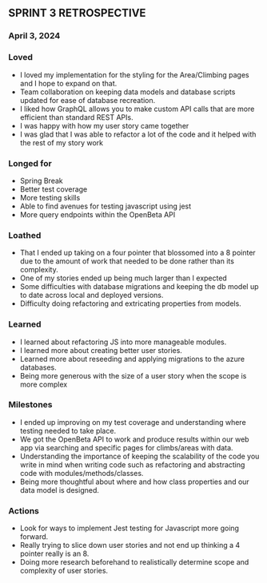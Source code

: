 ## SPRINT 3 RETROSPECTIVE
### April 3, 2024

### Loved
- I loved my implementation for the styling for the Area/Climbing pages and I hope to expand on that.
- Team collaboration on keeping data models and database scripts updated for ease of database recreation.
- I liked how GraphQL allows you to make custom API calls that are more efficient than standard REST APIs.
- I was happy with how my user story came together
- I was glad that I was able to refactor a lot of the code and it helped with the rest of my story work

### Longed for
- Spring Break
- Better test coverage
- More testing skills
- Able to find avenues for testing javascript using jest
- More query endpoints within the OpenBeta API

### Loathed
- That I ended up taking on a four pointer that blossomed into a 8 pointer due to the amount of work that needed to be done rather than its complexity.
- One of my stories ended up being much larger than I expected
- Some difficulties with database migrations and keeping the db model up to date across local and deployed versions.
- Difficulty doing refactoring and extricating properties from models.

### Learned
- I learned about refactoring JS into more manageable modules. 
- I learned more about creating better user stories.
- Learned more about reseeding and applying migrations to the azure databases.
- Being more generous with the size of a user story when the scope is more complex

### Milestones
- I ended up improving on my test coverage and understanding where testing needed to take place. 
- We got the OpenBeta API to work and produce results within our web app via searching and specific pages for climbs/areas with data.
- Understanding the importance of keeping the scalability of the code you write in mind when writing code such as refactoring and abstracting code with modules/methods/classes.
- Being more thoughtful about where and how class properties and our data model is designed.

### Actions
- Look for ways to implement Jest testing for Javascript more going forward.
- Really trying to slice down user stories and not end up thinking a 4 pointer really is an 8.
- Doing more research beforehand to realistically determine scope and complexity of user stories.
